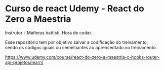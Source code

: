 # Curso de react Udemy - React do Zero a Maestria 

Instrutor - Matheus battisti, Hora de codar.

Esse repositório tem por objetivo salvar a codificação do treinamento, sendo os códigos iguais ou semelhantes ao aprensentado no treinamento. 

https://www.udemy.com/course/react-do-zero-a-maestria-c-hooks-router-api-projetos/learn/

